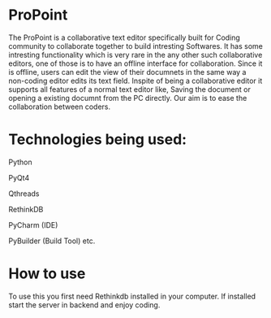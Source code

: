 # ProPoint

The ProPoint is a collaborative text editor specifically built for Coding community to collaborate together to build intresting Softwares. It has some intresting functionality which is very rare in the any other such collaborative editors, one of those is to have an offline interface for collaboration. Since it is offline, users can edit the view of their  documnets in the same way a non-coding editor edits its text field. Inspite of being a collaborative editor it supports all features of a normal text editor like, Saving the document or opening a existing documnt from the PC directly. Our aim is to ease the collaboration between coders.



# Technologies being used:
Python

PyQt4

Qthreads

RethinkDB

PyCharm (IDE)

PyBuilder (Build Tool) etc.

# How to use
To use this you first need Rethinkdb installed in your computer. If installed start the server in backend and enjoy coding.
